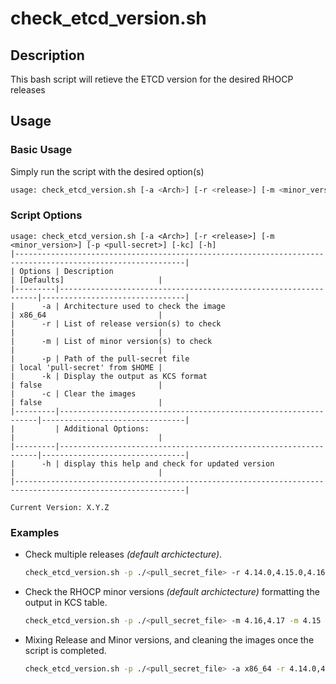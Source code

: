 # check_etcd_version.sh

## Description

This bash script will retieve the ETCD version for the desired RHOCP releases

## Usage

### Basic Usage

Simply run the script with the desired option(s)

```bash
usage: check_etcd_version.sh [-a <Arch>] [-r <release>] [-m <minor_version>] [-p <pull-secret>] [-kc] [-h]
```

### Script Options

```text
usage: check_etcd_version.sh [-a <Arch>] [-r <release>] [-m <minor_version>] [-p <pull-secret>] [-kc] [-h]
|------------------------------------------------------------------------------------------------------------|
| Options | Description                                                     | [Defaults]                     |
|---------|-----------------------------------------------------------------|--------------------------------|
|      -a | Architecture used to check the image                            | x86_64                         |
|      -r | List of release version(s) to check                             |                                |
|      -m | List of minor version(s) to check                               |                                |
|      -p | Path of the pull-secret file                                    | local 'pull-secret' from $HOME |
|      -k | Display the output as KCS format                                | false                          |
|      -c | Clear the images                                                | false                          |
|---------|-----------------------------------------------------------------|--------------------------------|
|         | Additional Options:                                             |                                |
|---------|-----------------------------------------------------------------|--------------------------------|
|      -h | display this help and check for updated version                 |                                |
|------------------------------------------------------------------------------------------------------------|

Current Version: X.Y.Z
```

### Examples

* Check multiple releases _(default archictecture)_.

  ```bash
  check_etcd_version.sh -p ./<pull_secret_file> -r 4.14.0,4.15.0,4.16.0 -r 4.17.0
  ```

* Check the RHOCP minor versions _(default archictecture)_ formatting the output in KCS table.

  ```bash
  check_etcd_version.sh -p ./<pull_secret_file> -m 4.16,4.17 -m 4.15 -k
  ```

* Mixing Release and Minor versions, and cleaning the images once the script is completed.

  ```bash
  check_etcd_version.sh -p ./<pull_secret_file> -a x86_64 -r 4.14.0,4.15.0 -m 4.16 -c
  ```
